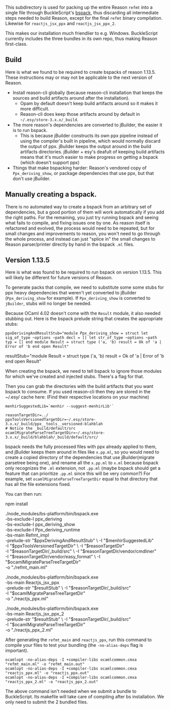 This subdirectory is used for packing up the entire Reason `refmt` into a single file through BuckleScript's [bspack](https://github.com/bloomberg/bucklescript/blob/master/jscomp/core/bspack_main.ml), thus discarding all intermediate steps needed to build Reason, except for the final `refmt` binary compilation. Likewise for `reactjs_jsx_ppx` and `reactjs_jsx_ppx_2`.

This makes our installation much friendlier to e.g. Windows. BuckleScript currently includes the three bundles in its own repo, thus making Reason first-class.

## Build

Here is what we found to be required to create bspacks of reason 1.13.5. These
instructions may or may not be applicable to the next version of Reason.

- Install reason-cli globally (because reason-cli installation that
  keeps the sources and build artifacts around after the installation).
  - Opam by default doesn't keep build artifacts around so it makes it more
    difficult.
  - Reason-cli does keep those artifacts around by default in
    `~/.esy/store-3.x.x/_build`.
- The more reason's dependencies are converted to jBuilder, the easier it is
  to run bspack.
  - This is because jBuilder constructs its own ppx pipeline instead of using
    the compiler's built in pipeline, which would normally discard the output
    of ppx. jBuilder keeps the output around in the build artifacts
    directories. jBuilder + esy's deafult of keeping build artifacts means that
    it's much easier to make progress on getting a bspack (which doesn't
    support ppx)
- Things that make bspacking harder: Reason's vendored copy of
  `Ppx_deriving_show`, or package dependencies that use ppx, but that don't use
  jBuilder.


## Manually creating a bspack.

There is no automated way to create a bspack from an arbitrary set of
dependencies, but a good portion of them will work automatically if you add the
right paths. For the remaining, you just try running bspack and seeing what
fails to compile, and fixing issues one by one. As reason itself is refactored
and evolved, the process would need to be repeated, but for small changes and
improvements to reason, you won't need to go through the whole process, and
instead can just "splice in" the small changes to Reason parser/printer
directly by hand in the bspack `.ml` files.


## Version 1.13.5

Here is what was found to be required to run bspack on version 1.13.5. This
will likely be different for future versions of Reason.

To generate packs that compile, we need to substitute some some stubs for ppx
heavy dependencies that weren't yet converted to jBuilder (`Ppx_deriving_show`
for example). If `Ppx_deriving_show` is converted to `jBuilder`, stubs will no
longer be needed.

Because OCaml 4.02 doesn't come with the `Result` module, it also needed stubbing out. Here is the
bspack prelude string that creates the appropriate stubs:

    ppxDerivingAndResultStub="module Ppx_deriving_show = struct let sig_of_type ~options ~path decl = [] let str_of_type ~options ~path typ = [] end module Result = struct type ('a, 'b) result = Ok of 'a | Error of 'b end open Result"
resultStub="module Result = struct type ('a, 'b) result = Ok of 'a | Error of 'b end open Result"

When creating the bspack, we need to tell bspack to ignore those modules for
which we've created and injected stubs. There's a flag for that.

Then you can grab the directories with the build artifacts that you want bspack
to consume. If you used reason-cli then they are stored in the ~/.esy/ cache
here: (Find their respective locations on your machine)

    menhirSuggestedLib=`menhir --suggest-menhirLib'`

    reasonTargetDir=../
    ppxToolsVersionedTargetDir=~/.esy/store-3.x.x/_build/ppx__tools__versioned-blahblah
    # Notice the _build/default/src
    ocamlMigrateParseTreeTargetDir=~/.esy/store-3.x.x/_build/blahblah/_build/default/src/

bspack needs the fully processed files with ppx already applied to them, and
jBuilder keeps them around in files like `x.pp.ml`, so you would need to create
a copied directory of the dependencies that use jBuilder(migrate parsetree
being one), and rename all the `x.pp.ml` to `x.ml` because bspack only
recognizes the `.ml` extension, not `.pp.ml` (maybe bspack should get a feature
that can prioritize `.pp.ml` since this will be very common?) For example, set
`ocamlMigrateParseTreeTargetDir` equal to that directory that has all the file
extensions fixed.

You can then run:

  npm install

  ./node_modules/bs-platform/bin/bspack.exe \
    -bs-exclude-I ppx_deriving \
    -bs-exclude-I ppx_deriving_show \
    -bs-exclude-I Ppx_deriving_runtime \
    -bs-main Refmt_impl \
    -prelude-str "$ppxDerivingAndResultStub" \
    -I "$menhirSuggestedLib" \
    -I "$ppxToolsVersionedTargetDir" \
    -I "$reasonTargetDir" \
    -I "$reasonTargetDir/_build/src" \
    -I "$reasonTargetDir/vendor/cmdliner" \
    -I "$reasonTargetDir/vendor/easy_format" \
    -I "$ocamlMigrateParseTreeTargetDir" \
    -o "./refmt_main.ml"

  ./node_modules/bs-platform/bin/bspack.exe \
    -bs-main Reactjs_jsx_ppx \
    -prelude-str "$resultStub" \
    -I "$reasonTargetDir/_build/src" \
    -I "$ocamlMigrateParseTreeTargetDir" \
    -o "./reactjs_ppx.ml"

  ./node_modules/bs-platform/bin/bspack.exe \
    -bs-main Reactjs_jsx_ppx_2 \
    -prelude-str "$resultStub" \
    -I "$reasonTargetDir/_build/src" \
    -I "$ocamlMigrateParseTreeTargetDir" \
    -o "./reactjs_ppx_2.ml"

After generating the `refmt_main` and `reactjs_ppx`, run this command to compile your files to test your bundling (the
`-no-alias-deps` flag is important).

    ocamlopt -no-alias-deps -I +compiler-libs ocamlcommon.cmxa  "refmt_main.ml" -o "refmt_main.out"
    ocamlopt -no-alias-deps -I +compiler-libs ocamlcommon.cmxa  "reactjs_ppx.ml" -o "reactjs_ppx.out"
    ocamlopt -no-alias-deps -I +compiler-libs ocamlcommon.cmxa  "reactjs_ppx_2.ml" -o "reactjs_ppx_2.out"

The above command isn't needed when we submit a bundle to BuckleScript. Its makefile will take care of compiling after bs installation. We only need to submit the 2 bundled files.

